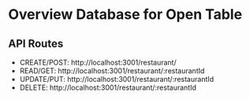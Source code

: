 # Overview Database for Open Table #

## API Routes ##

* CREATE/POST: http://localhost:3001/restaurant/
* READ/GET: http://localhost:3001/restaurant/:restaurantId
* UPDATE/PUT: http://localhost:3001/restaurant/:restaurantId
* DELETE: http://localhost:3001/restaurant/:restaurantId

